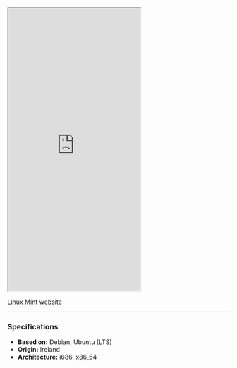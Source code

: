<iframe src="https://linuxmint.com" class="resize-vertical" style="height: 642px;"></iframe>

[Linux Mint website](https://linuxmint.com)

---

### Specifications
- **Based on:** Debian, Ubuntu (LTS)
- **Origin:** Ireland
- **Architecture:** i686, x86_64
